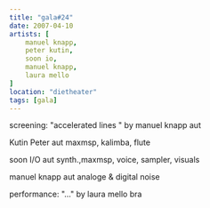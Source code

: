 ```yaml
---
title: "gala#24"
date: 2007-04-10
artists: [
    manuel knapp,
    peter kutin,
    soon io,
    manuel knapp,
    laura mello
]
location: "dietheater"
tags: [gala]
---
```

screening: "accelerated lines " by manuel knapp	aut
 	 
Kutin Peter	aut
maxmsp, kalimba, flute	 
 	 
soon I/O	aut
synth.,maxmsp, voice, sampler, visuals	 
 	 
manuel knapp	aut
analoge & digital noise	 
 	 
performance: "..." by laura mello	bra
